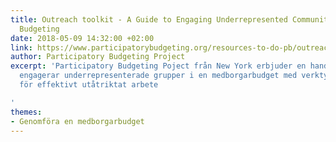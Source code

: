 ```yaml
---
title: Outreach toolkit - A Guide to Engaging Underrepresented Communities in Participatory
  Budgeting
date: 2018-05-09 14:32:00 +02:00
link: https://www.participatorybudgeting.org/resources-to-do-pb/outreach-toolkit/
author: Participatory Budgeting Project
excerpt: 'Participatory Budgeting Poject från New York erbjuder en handbok i hur en
  engagerar underrepresenterade grupper i en medborgarbudget med verktyg och tips
  för effektivt utåtriktat arbete

'
themes:
- Genomföra en medborgarbudget
---
```


